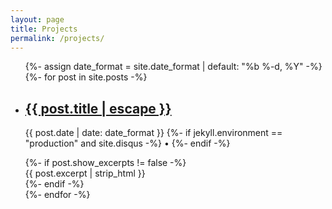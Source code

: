 ```yaml
---
layout: page
title: Projects
permalink: /projects/
---
```

<ul class="post-list">
  {%- assign date_format = site.date_format | default: "%b %-d, %Y" -%}
  {%- for post in site.posts -%}
  <li>
    <h2>
      <a href="{{ post.url | relative_url }}">
        {{ post.title | escape }}
      </a>
    </h2>
    <p class="post-meta">
      <time class="dt-published" datetime="{{ post.date | date_to_xmlschema }}" itemprop="datePublished">
        {{ post.date | date: date_format }}
      </time>
      {%- if jekyll.environment == "production" and site.disqus -%}
        • <a href="{{ post.url | relative_url }}#disqus_thread">
            <span class="disqus-comment-count" data-disqus-url="{{ post.url | absolute_url }}"></span>
          </a>
      {%- endif -%}
    </p>
    {%- if post.show_excerpts != false -%}
      <div class="post-excerpt">{{ post.excerpt | strip_html }}</div>
    {%- endif -%}
  </li>
  {%- endfor -%}
</ul>
